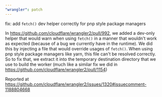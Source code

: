 ```yaml
---
"wrangler": patch
---
```


fix: add `fetch()` dev helper correctly for pnp style package managers

In https://github.com/cloudflare/wrangler2/pull/992, we added a dev-only helper that would warn when using `fetch()` in a manner that wouldn't work as expected (because of a bug we currently have in the runtime). We did this by injecting a file that would override usages of `fetch()`. When using pnp style package managers like yarn, this file can't be resolved correctly. So to fix that, we extract it into the temporary destination directory that we use to build the worker (much like a similar fix we did in https://github.com/cloudflare/wrangler2/pull/1154)

Reported at https://github.com/cloudflare/wrangler2/issues/1320#issuecomment-1188804668

